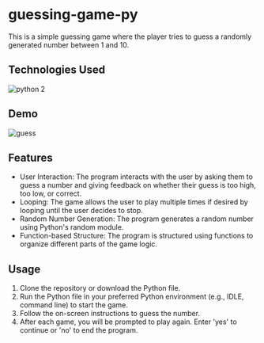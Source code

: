 # guessing-game-py
This is a simple guessing game where the player tries to guess a randomly generated number between 1 and 10.

## Technologies Used
![python 2](https://github.com/Selvawen/guessing-game-py/assets/111338548/2cda6787-fa36-41ca-9b3e-ec739b8d922d)


## Demo
![guess](https://github.com/Selvawen/guessing-game-py/assets/111338548/16e91945-7f3a-48e0-8115-5d60137549e3)

## Features
- User Interaction: The program interacts with the user by asking them to guess a number and giving feedback on whether their guess is too high, too low, or correct.
- Looping: The game allows the user to play multiple times if desired by looping until the user decides to stop.
- Random Number Generation: The program generates a random number using Python's random module.
- Function-based Structure: The program is structured using functions to organize different parts of the game logic.

## Usage
1. Clone the repository or download the Python file.
2. Run the Python file in your preferred Python environment (e.g., IDLE, command line) to start the game.
3. Follow the on-screen instructions to guess the number.
4. After each game, you will be prompted to play again. Enter 'yes' to continue or 'no' to end the program.
